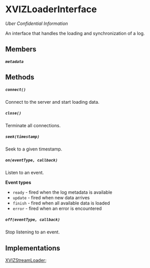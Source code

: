 # XVIZLoaderInterface

*Uber Confidential Information*


An interface that handles the loading and synchronization of a log.

## Members

##### `metadata`

## Methods

##### `connect()`

Connect to the server and start loading data.

##### `close()`

Terminate all connections.

##### `seek(timestamp)`

Seek to a given timestamp.

##### `on(eventType, callback)`

Listen to an event.

**Event types**

- `ready` - fired when the log metadata is available
- `update` - fired when new data arrives
- `finish` - fired when all available data is loaded
- `error` - fired when an error is encountered

##### `off(eventType, callback)`

Stop listening to an event.

## Implementations

[XVIZStreamLoader](/docs/api-reference/xviz-stream-loader.md);

